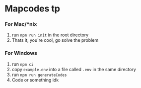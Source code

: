 # Mapcodes tp

### For Mac/*nix
1. run `npm run init` in the root directory
2. Thats it, you're cool, go solve the problem

### For Windows
1. run `npm ci`
2. copy `example.env` into a file called `.env` in the same directory
3. run `npm run generateCodes`
4. Code or something idk